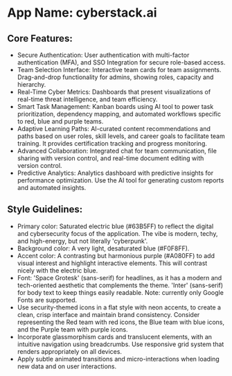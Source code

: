 # **App Name**: cyberstack.ai

## Core Features:

- Secure Authentication: User authentication with multi-factor authentication (MFA), and SSO Integration for secure role-based access.
- Team Selection Interface: Interactive team cards for team assignments. Drag-and-drop functionality for admins, showing roles, capacity and hierarchy.
- Real-Time Cyber Metrics: Dashboards that present visualizations of real-time threat intelligence, and team efficiency.
- Smart Task Management: Kanban boards using AI tool to power task prioritization, dependency mapping, and automated workflows specific to red, blue and purple teams.
- Adaptive Learning Paths: AI-curated content recommendations and paths based on user roles, skill levels, and career goals to facilitate team training. It provides certification tracking and progress monitoring.
- Advanced Collaboration: Integrated chat for team communication, file sharing with version control, and real-time document editing with version control.
- Predictive Analytics: Analytics dashboard with predictive insights for performance optimization. Use the AI tool for generating custom reports and automated insights.

## Style Guidelines:

- Primary color: Saturated electric blue (#63B5FF) to reflect the digital and cybersecurity focus of the application. The vibe is modern, techy, and high-energy, but not literally 'cyberpunk'.
- Background color: A very light, desaturated blue (#F0F8FF).
- Accent color: A contrasting but harmonious purple (#A080FF) to add visual interest and highlight interactive elements. This will contrast nicely with the electric blue.
- Font: 'Space Grotesk' (sans-serif) for headlines, as it has a modern and tech-oriented aesthetic that complements the theme. 'Inter' (sans-serif) for body text to keep things easily readable. Note: currently only Google Fonts are supported.
- Use security-themed icons in a flat style with neon accents, to create a clean, crisp interface and maintain brand consistency. Consider representing the Red team with red icons, the Blue team with blue icons, and the Purple team with purple icons.
- Incorporate glassmorphism cards and translucent elements, with an intuitive navigation using breadcrumbs. Use responsive grid system that renders appropriately on all devices.
- Apply subtle animated transitions and micro-interactions when loading new data and on user interactions.